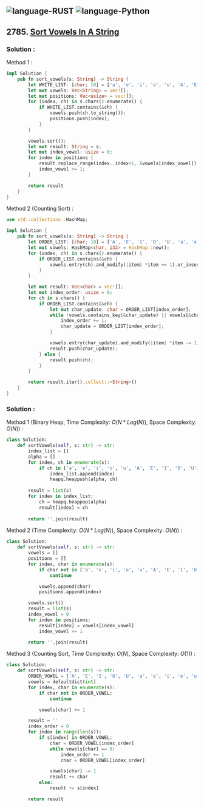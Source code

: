 ![language-RUST](https://img.shields.io/badge/RUST-8d4004?style=for-the-badge&logo=RUST)
![language-Python](https://img.shields.io/badge/Python-ffd43b?style=for-the-badge&logo=PYTHON)
---

## 2785. [Sort Vowels In A String](https://leetcode.com/problems/sort-vowels-in-a-string)

### Solution :

Method 1 :
```rust
impl Solution {
    pub fn sort_vowels(s: String) -> String {
        let WHITE_LIST: [char; 10] = ['a', 'e', 'i', 'o', 'u', 'A', 'E', 'I', 'O', 'U',];
        let mut vowels: Vec<String> = vec![];
        let mut positions: Vec<usize> = vec![];
        for (index, ch) in s.chars().enumerate() {
            if WHITE_LIST.contains(&ch) {
                vowels.push(ch.to_string());
                positions.push(index);
            }
        }

        vowels.sort();
        let mut result: String = s;
        let mut index_vowel: usize = 0;
        for index in positions {
            result.replace_range(index..index+1, &vowels[index_vowel]);
            index_vowel += 1;
        }

        return result
    }
}
```

Method 2 (Counting Sort) :
```rust
use std::collections::HashMap;

impl Solution {
    pub fn sort_vowels(s: String) -> String {
        let ORDER_LIST: [char; 10] = ['A', 'E', 'I', 'O', 'U', 'a', 'e', 'i', 'o', 'u',];
        let mut vowels: HashMap<char, i32> = HashMap::new();
        for (index, ch) in s.chars().enumerate() {
            if ORDER_LIST.contains(&ch) {
                vowels.entry(ch).and_modify(|item| *item += 1).or_insert(1);
            }
        }

        let mut result: Vec<char> = vec![];
        let mut index_order: usize = 0;
        for ch in s.chars() {
            if ORDER_LIST.contains(&ch) {
                let mut char_update: char = ORDER_LIST[index_order];
                while !vowels.contains_key(&char_update) || vowels[&char_update] == 0 {
                    index_order += 1;
                    char_update = ORDER_LIST[index_order];
                }

                vowels.entry(char_update).and_modify(|item| *item -= 1);
                result.push(char_update);
            } else {
                result.push(ch);
            }
        }

        return result.iter().collect::<String>()
    }
}
```

### Solution :

Method 1 (Binary Heap, Time Complexity: $O(N*Log(N))$, Space Complexity: $O(N)$) :
```python
class Solution:
    def sortVowels(self, s: str) -> str:
        index_list = []
        alpha = []
        for index, ch in enumerate(s):
            if ch in ['a', 'e', 'i', 'o', 'u', 'A', 'E', 'I', 'O', 'U']:
                index_list.append(index)
                heapq.heappush(alpha, ch)
        
        result = list(s)
        for index in index_list:
            ch = heapq.heappop(alpha)
            result[index] = ch
        
        return ''.join(result)
```

Method 2 (Time Complexity: $O(N*Log(N))$, Space Complexity: $O(N)$) :
```python
class Solution:
    def sortVowels(self, s: str) -> str:
        vowels = []
        positions = []
        for index, char in enumerate(s):
            if char not in ['a', 'e', 'i', 'o', 'u', 'A', 'E', 'I', 'O', 'U']:
                continue

            vowels.append(char)
            positions.append(index)

        vowels.sort()
        result = list(s)
        index_vowel = 0
        for index in positions:
            result[index] = vowels[index_vowel]
            index_vowel += 1

        return ''.join(result)
```

Method 3 (Counting Sort, Time Complexity: $O(N)$, Space Complexity: $O(1)$) :
```python
class Solution:
    def sortVowels(self, s: str) -> str:
        ORDER_VOWEL = ['A', 'E', 'I', 'O', 'U', 'a', 'e', 'i', 'o', 'u']
        vowels = defaultdict(int)
        for index, char in enumerate(s):
            if char not in ORDER_VOWEL:
                continue

            vowels[char] += 1

        result = ''
        index_order = 0
        for index in range(len(s)):
            if s[index] in ORDER_VOWEL:
                char = ORDER_VOWEL[index_order]
                while vowels[char] == 0:
                    index_order += 1
                    char = ORDER_VOWEL[index_order]

                vowels[char] -= 1
                result += char
            else:
                result += s[index]

        return result
```

